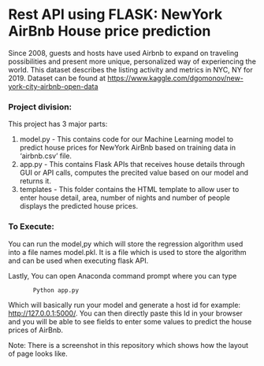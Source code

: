 # Rest API using FLASK: NewYork AirBnb House price prediction


Since 2008, guests and hosts have used Airbnb to expand on traveling possibilities and present more unique, personalized way of experiencing the world. This dataset describes the listing activity and metrics in NYC, NY for 2019.
Dataset can be found at  https://www.kaggle.com/dgomonov/new-york-city-airbnb-open-data

### Project division:
This project has 3 major parts:
1.	model.py - This contains code for our Machine Learning model to predict house prices for NewYork AirBnb based on training data in ‘airbnb.csv’ file.
2.	app.py - This contains Flask APIs that receives house details through GUI or API calls, computes the precited value based on our model and returns it.
3.	templates - This folder contains the HTML template to allow user to enter house detail, area, number of nights and number of people displays the predicted house prices.

### To Execute:
You can run the model,py which will store the regression algorithm used into a file names model.pkl. It is a file which is used to store the algorithm and can be used when executing flask API.

Lastly, You can open Anaconda command prompt where you can type 
           
           Python app.py

Which will basically run your model and generate a host id for example: http://127.0.0.1:5000/. You can then directly paste this Id in your browser and you will be able to see fields to enter some values to predict the house prices of AirBnb.


Note: There is a screenshot in this repository which shows how the layout of page looks like. 
